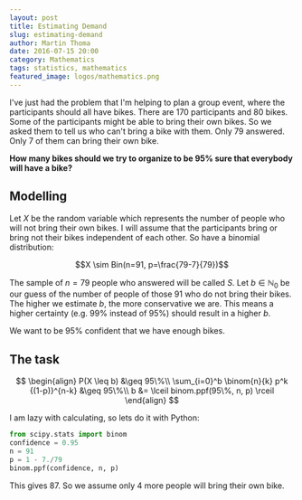 ```yaml
---
layout: post
title: Estimating Demand
slug: estimating-demand
author: Martin Thoma
date: 2016-07-15 20:00
category: Mathematics
tags: statistics, mathematics
featured_image: logos/mathematics.png
---
```

I've just had the problem that I'm helping to plan a group event, where the
participants should all have bikes. There are 170 participants and 80 bikes.
Some of the participants might be able to bring their own bikes. So we asked
them to tell us who can't bring a bike with them. Only 79 answered. Only 7 of
them can bring their own bike.

**How many bikes should we try to organize to be 95% sure that everybody will have a bike?**


## Modelling

Let $X$ be the random variable which represents the number of people who will
not bring their own bikes. I will assume that the participants bring or bring
not their bikes independent of each other. So have a binomial distribution:

$$X \sim Bin(n=91, p=\frac{79-7}{79})$$

The sample of $n=79$ people who answered will be called $S$. Let $b \in \mathbb{N}_0$ be our guess of the number of people of those $91$ who do not bring their bikes. The higher we estimate $b$, the more conservative we are. This means a higher certainty (e.g. 99% instead of 95%) should result in a higher $b$.

We want to be $95\%$ confident that we have enough bikes.


## The task

$$
\begin{align}
P(X \leq b) &\geq 95\%\\
\sum_{i=0}^b \binom{n}{k} p^k {(1-p)}^{n-k} &\geq 95\%\\
b &= \lceil binom.ppf(95\%, n, p) \rceil
\end{align}
$$

I am lazy with calculating, so lets do it with Python:

```python
from scipy.stats import binom
confidence = 0.95
n = 91
p = 1 - 7./79
binom.ppf(confidence, n, p)
```

This gives 87. So we assume only 4 more people will bring their own bike.

